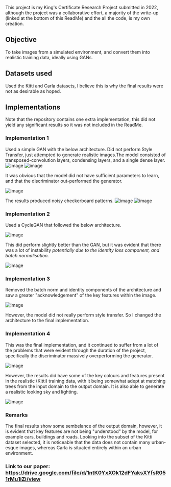 This project is my King's Certificate Research Project submitted in 2022, although the project was a collaborative effort, a majority of the write-up (linked at the bottom of this ReadMe) and the all the code, is my own creation.
## Objective
To take images from a simulated environment, and convert them into realistic training data, ideally using GANs.
## Datasets used
Used the Kitti and Carla datasets, I believe this is why the final results were not as desirable as hoped. 
## Implementations
Note that the repository contains one extra implementation, this did not yield any significant results so it was not included in the ReadMe.
### Implementation 1
Used a simple GAN with the below architecture. Did not perform Style Transfer, just attempted to generate realistic images.The model consisted of transposed-convolution layers, condensing layers, and a single dense layer. 
![image](https://github.com/ved07/cycle_gans_KC/assets/49959052/b687f153-2d54-4856-b6bb-fa416b947e87) ![image](https://github.com/ved07/cycle_gans_KC/assets/49959052/ce1b43de-8634-426e-a2c5-33817e48a677)

It was obvious that the model did not have sufficient parameters to learn, and that the discriminator out-performed the generator.

![image](https://github.com/ved07/cycle_gans_KC/assets/49959052/6496b416-3003-4254-92bd-0315487f9c8b)

The results produced noisy checkerboard patterns.
![image](https://github.com/ved07/cycle_gans_KC/assets/49959052/8328a067-60b8-437a-b9d3-e6d0eb4982d7)
![image](https://github.com/ved07/cycle_gans_KC/assets/49959052/a7bfabb5-3eec-43ca-bb9a-46545738070e)


### Implementation 2
Used a CycleGAN that followed the below architecture.

![image](https://github.com/ved07/cycle_gans_KC/assets/49959052/ae75cb4f-59f8-4aa9-8f8e-2b878eec8372)

This did perform slightly better than the GAN, but it was evident that there was a lot of instability _potentially due to the identity loss component, and batch normalisation._

![image](https://github.com/ved07/cycle_gans_KC/assets/49959052/dcbd4a76-df30-4b2d-a36a-961e58346b5c)

### Implementation 3
Removed the batch norm and identity components of the architecture and saw a greater "acknowledgement" of the key features within the image.

![image](https://github.com/ved07/cycle_gans_KC/assets/49959052/2c17bbac-577e-4699-a850-ad3a559261e9)

However, the model did not really perform style transfer. So I changed the architecture to the final implementation.

### Implementation 4

This was the final implementation, and it continued to suffer from a lot of the problems that were evident through the duration of the project, specifically the discriminator massively overperforming the generator.

![image](https://github.com/ved07/cycle_gans_KC/assets/49959052/33026bfe-83c5-4429-8ff5-e05355d3d4b0)

However, the results did have some of the key colours and features present in the realistic (Kitti) training data, with it being somewhat adept at matching trees from the input domain to the output domain. It is also able to generate a realistic looking sky and lighting.

![image](https://github.com/ved07/cycle_gans_KC/assets/49959052/e7bf88ee-f5cf-40d8-8975-c82c151dd5ce)

### Remarks
The final results show some sembelance of the output domain, however, it is evident that key features are not being "understood" by the model, for example cars, buildings and roads. Looking into the subset of the Kitti dataset selected, it is noticeable that the data does not contain many urban-esque images, whereas Carla is situated entirely within an urban environment.  

### Link to our paper: https://drive.google.com/file/d/1ntK0YxXOk12dFYaksXYfsR051rMu1iZi/view
